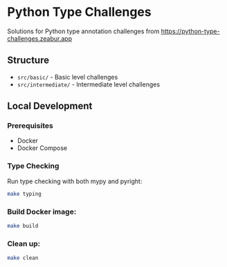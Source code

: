 # Python Type Challenges

Solutions for Python type annotation challenges from https://python-type-challenges.zeabur.app

## Structure

- `src/basic/` - Basic level challenges
- `src/intermediate/` - Intermediate level challenges

## Local Development

### Prerequisites
- Docker
- Docker Compose

### Type Checking

Run type checking with both mypy and pyright:

```bash
make typing
```

### Build Docker image:
```bash
make build
```

### Clean up:
```bash
make clean
```